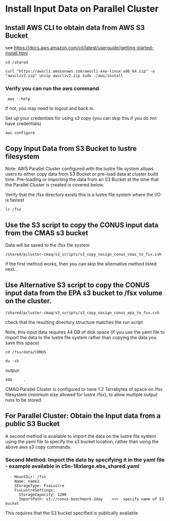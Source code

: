 # Install Input Data on Parallel Cluster

## Install AWS CLI to obtain data from AWS S3 Bucket

see https://docs.aws.amazon.com/cli/latest/userguide/getting-started-install.html

`cd /shared`

`curl "https://awscli.amazonaws.com/awscli-exe-linux-x86_64.zip" -o "awscliv2.zip"
unzip awscliv2.zip
sudo ./aws/install`

### Verify you can run the aws command

` aws --help`

If not, you may need to logout and back in.

Set up your credentials for using s3 copy (you can skip this if you do not have credentials)

`aws configure`


## Copy Input Data from S3 Bucket to lustre filesystem
Note: AWS Parallel Cluster configured with the lustre file system allows users to either copy data from S3 Bucket or pre-load data at cluster build time. Pre-loading or importing the data from an S3 Bucket at the time that the Parallel Cluster is created is covered below.

Verify that the /fsx directory exists this is a lustre file system where the I/O is fastest

`ls /fsx`


## Use the S3 script to copy the CONUS input data from the CMAS s3 bucket
Data will be saved to the /fsx file system

`/shared/pcluster-cmaq/s3_scripts/s3_copy_nosign_conus_cmas_to_fsx.csh`

if the first method works, then you can skip the alternative method listed next..

## Use Alternative S3 script to copy the CONUS input data from the EPA s3 bucket to /fsx volume on the cluster.

`/shared/pcluster-cmaq/s3_scripts/s3_copy_nosign_conus_epa_to_fsx.csh`

check that the resulting directory structure matches the run script

Note, this input data requires 44 GB of disk space  (if you use the yaml file to import the data to the lustre file system rather than copying the data you save this space)

`cd /fsx/data/CONUS`

`du -sh`

output:

```
44G     .
```

CMAQ Parallel Cluster is configured to have 1.2 Terrabytes of space on /fsx filesystem (minimum size allowed for lustre /fsx), to allow multiple output runs to be stored.


## For Parallel Cluster: Obtain the Input data from a public S3 Bucket
A second method is available to import the data on the lustre file system using the yaml file to specify the s3 bucket location, rather than using the above aws s3 copy commands. 

### Second Method: Import the data by specifying it in the yaml file - example available in c5n-18xlarge.ebs_shared.yaml

```
  - MountDir: /fsx
    Name: name2
    StorageType: FsxLustre
    FsxLustreSettings:
      StorageCapacity: 1200
      ImportPath: s3://conus-benchmark-2day    <<<  specify name of S3 bucket
```
This requires that the S3 bucket specified is publically available

